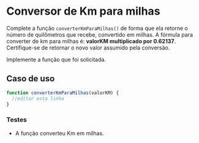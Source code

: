 # Conversor de Km para milhas

Complete a função `converterKmParaMilhas()` de forma que ela retorne o número de quilômetros que recebe, convertido em milhas. A fórmula para converter de km para milhas é: **valorKM multiplicado por 0.62137**. Certifique-se de retornar o novo valor assumido pela conversão.

Implemente a função que foi solicitada.

## Caso de uso

```js
function converterKmParaMilhas(valorKM) {
  //editar esta linha
}
```

### Testes

- A função converteu Km em milhas.
